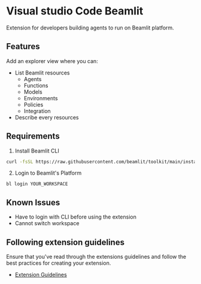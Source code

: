 # Visual studio Code Beamlit

Extension for developers building agents to run on Beamlit platform.

## Features

Add an explorer view where you can:
- List Beamlit resources
  - Agents
  - Functions
  - Models
  - Environments
  - Policies
  - Integration
- Describe every resources

## Requirements

1. Install Beamlit CLI
```bash
curl -fsSL https://raw.githubusercontent.com/beamlit/toolkit/main/install.sh | BINDIR=$HOME/.local/bin sh
```
2. Login to Beamlit's Platform
```
bl login YOUR_WORKSPACE
```

## Known Issues

- Have to login with CLI before using the extension
- Cannot switch workspace

## Following extension guidelines

Ensure that you've read through the extensions guidelines and follow the best practices for creating your extension.

* [Extension Guidelines](https://code.visualstudio.com/api/references/extension-guidelines)
